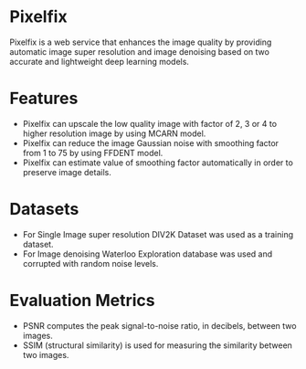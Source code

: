 # Pixelfix

Pixelfix is a web service that enhances the image quality by providing automatic image super resolution and image denoising based on two accurate and lightweight deep learning models.

# Features 

* Pixelfix can upscale the low quality image with factor of 2, 3 or 4 to higher resolution image by using MCARN model.
* Pixelfix can reduce the image Gaussian noise with smoothing factor from 1 to 75 by using FFDENT model.
* Pixelfix can estimate value of smoothing factor automatically in order to preserve image details.


# Datasets

* For Single Image super resolution DIV2K Dataset was used as a training dataset.
* For Image denoising Waterloo Exploration database was used and corrupted with random noise levels.

# Evaluation Metrics

* PSNR computes the peak signal-to-noise ratio, in decibels, between two images.
* SSIM (structural similarity) is used for measuring the similarity between two images.







